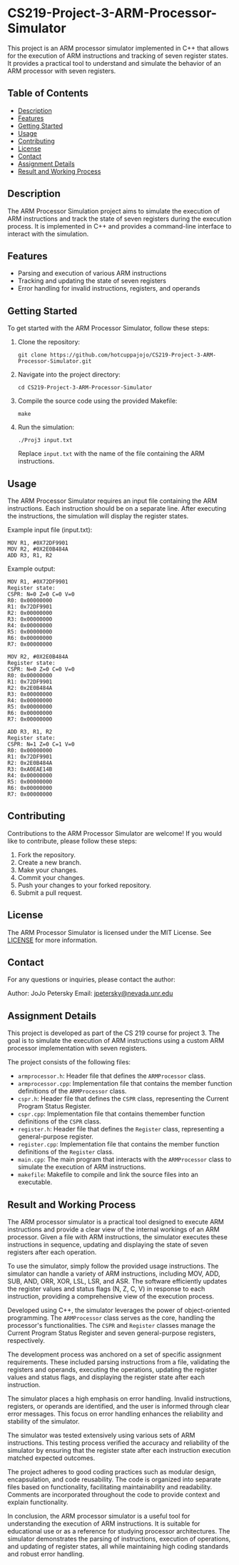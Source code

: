 # CS219-Project-3-ARM-Processor-Simulator

This project is an ARM processor simulator implemented in C++ that allows for the execution of ARM instructions and tracking of seven register states. It provides a practical tool to understand and simulate the behavior of an ARM processor with seven registers.

## Table of Contents
- [Description](#description)
- [Features](#features)
- [Getting Started](#getting-started)
- [Usage](#usage)
- [Contributing](#contributing)
- [License](#license)
- [Contact](#contact)
- [Assignment Details](#assignment-details)
- [Result and Working Process](#result-and-working-process)

## Description

The ARM Processor Simulation project aims to simulate the execution of ARM instructions and track the state of seven registers during the execution process. It is implemented in C++ and provides a command-line interface to interact with the simulation.

## Features

- Parsing and execution of various ARM instructions
- Tracking and updating the state of seven registers
- Error handling for invalid instructions, registers, and operands

## Getting Started

To get started with the ARM Processor Simulator, follow these steps:

1. Clone the repository:

   ```shell
   git clone https://github.com/hotcuppajojo/CS219-Project-3-ARM-Processor-Simulator.git
   ```
   
2. Navigate into the project directory:

   ```shell
   cd CS219-Project-3-ARM-Processor-Simulator
   ```


3. Compile the source code using the provided Makefile:

   ```shell
   make
   ```

3. Run the simulation:

   ```shell
   ./Proj3 input.txt
   ```

   Replace `input.txt` with the name of the file containing the ARM instructions.

## Usage

The ARM Processor Simulator requires an input file containing the ARM instructions. Each instruction should be on a separate line. After executing the instructions, the simulation will display the register states.

Example input file (input.txt):

```
MOV R1, #0X72DF9901
MOV R2, #0X2E0B484A
ADD R3, R1, R2
```

Example output:

```
MOV R1, #0X72DF9901
Register state:
CSPR: N=0 Z=0 C=0 V=0
R0: 0x00000000
R1: 0x72DF9901
R2: 0x00000000
R3: 0x00000000
R4: 0x00000000
R5: 0x00000000
R6: 0x00000000
R7: 0x00000000

MOV R2, #0X2E0B484A
Register state:
CSPR: N=0 Z=0 C=0 V=0
R0: 0x00000000
R1: 0x72DF9901
R2: 0x2E0B484A
R3: 0x00000000
R4: 0x00000000
R5: 0x00000000
R6: 0x00000000
R7: 0x00000000

ADD R3, R1, R2
Register state:
CSPR: N=1 Z=0 C=1 V=0
R0: 0x00000000
R1: 0x72DF9901
R2: 0x2E0B484A
R3: 0xA0EAE14B
R4: 0x00000000
R5: 0x00000000
R6: 0x00000000
R7: 0x00000000
```

## Contributing

Contributions to the ARM Processor Simulator are welcome! If you would like to contribute, please follow these steps:

1. Fork the repository.
2. Create a new branch.
3. Make your changes.
4. Commit your changes.
5. Push your changes to your forked repository.
6. Submit a pull request.

## License

The ARM Processor Simulator is licensed under the MIT License. See [LICENSE](LICENSE) for more information.

## Contact

For any questions or inquiries, please contact the author:

Author: JoJo Petersky
Email: jpetersky@nevada.unr.edu

## Assignment Details

This project is developed as part of the CS 219 course for project 3. The goal is to simulate the execution of ARM instructions using a custom ARM processor implementation with seven registers.

The project consists of the following files:

- `armprocessor.h`: Header file that defines the `ARMProcessor` class.
- `armprocessor.cpp`: Implementation file that contains the member function definitions of the `ARMProcessor` class.
- `cspr.h`: Header file that defines the `CSPR` class, representing the Current Program Status Register.
- `cspr.cpp`: Implementation file that contains themember function definitions of the `CSPR` class.
- `register.h`: Header file that defines the `Register` class, representing a general-purpose register.
- `register.cpp`: Implementation file that contains the member function definitions of the `Register` class.
- `main.cpp`: The main program that interacts with the `ARMProcessor` class to simulate the execution of ARM instructions.
- `makefile`: Makefile to compile and link the source files into an executable.

## Result and Working Process

The ARM processor simulator is a practical tool designed to execute ARM instructions and provide a clear view of the internal workings of an ARM processor. Given a file with ARM instructions, the simulator executes these instructions in sequence, updating and displaying the state of seven registers after each operation.

To use the simulator, simply follow the provided usage instructions. The simulator can handle a variety of ARM instructions, including MOV, ADD, SUB, AND, ORR, XOR, LSL, LSR, and ASR. The software efficiently updates the register values and status flags (N, Z, C, V) in response to each instruction, providing a comprehensive view of the execution process.

Developed using C++, the simulator leverages the power of object-oriented programming. The `ARMProcessor` class serves as the core, handling the processor's functionalities. The `CSPR` and `Register` classes manage the Current Program Status Register and seven general-purpose registers, respectively.

The development process was anchored on a set of specific assignment requirements. These included parsing instructions from a file, validating the registers and operands, executing the operations, updating the register values and status flags, and displaying the register state after each instruction.

The simulator places a high emphasis on error handling. Invalid instructions, registers, or operands are identified, and the user is informed through clear error messages. This focus on error handling enhances the reliability and stability of the simulator.

The simulator was tested extensively using various sets of ARM instructions. This testing process verified the accuracy and reliability of the simulator by ensuring that the register state after each instruction execution matched expected outcomes.

The project adheres to good coding practices such as modular design, encapsulation, and code reusability. The code is organized into separate files based on functionality, facilitating maintainability and readability. Comments are incorporated throughout the code to provide context and explain functionality.

In conclusion, the ARM processor simulator is a useful tool for understanding the execution of ARM instructions. It is suitable for educational use or as a reference for studying processor architectures. The simulator demonstrates the parsing of instructions, execution of operations, and updating of register states, all while maintaining high coding standards and robust error handling.
